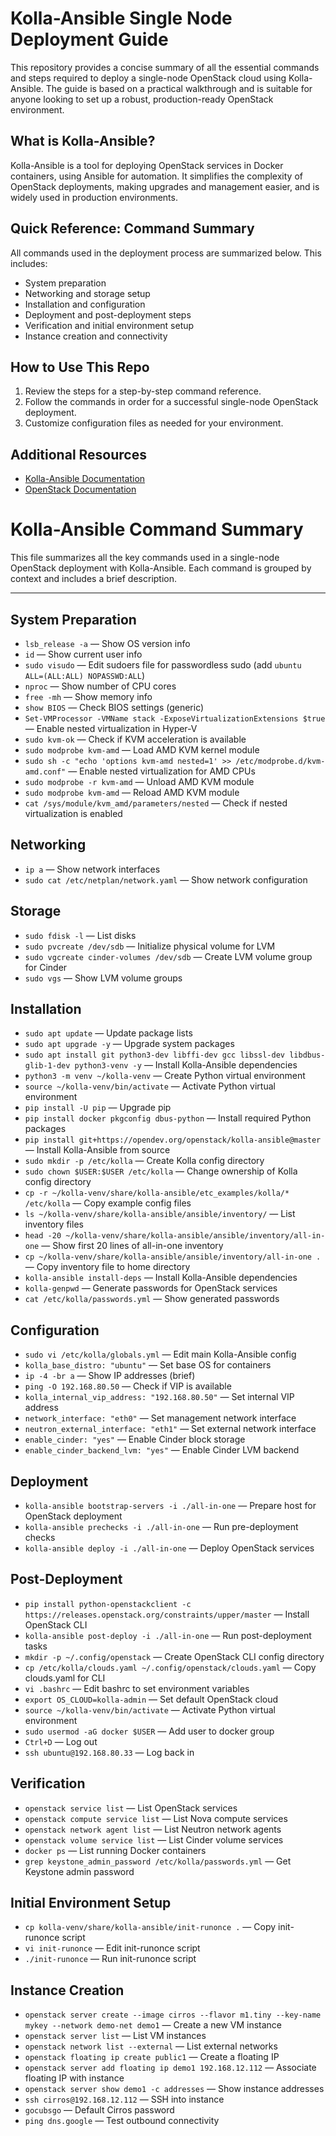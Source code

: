 # Kolla-Ansible Single Node Deployment Guide

This repository provides a concise summary of all the essential commands and steps required to deploy a single-node OpenStack cloud using Kolla-Ansible. The guide is based on a practical walkthrough and is suitable for anyone looking to set up a robust, production-ready OpenStack environment.

## What is Kolla-Ansible?
Kolla-Ansible is a tool for deploying OpenStack services in Docker containers, using Ansible for automation. It simplifies the complexity of OpenStack deployments, making upgrades and management easier, and is widely used in production environments.

## Quick Reference: Command Summary
All commands used in the deployment process are summarized below. This includes:
- System preparation
- Networking and storage setup
- Installation and configuration
- Deployment and post-deployment steps
- Verification and initial environment setup
- Instance creation and connectivity

## How to Use This Repo
1. Review the steps for a step-by-step command reference.
2. Follow the commands in order for a successful single-node OpenStack deployment.
3. Customize configuration files as needed for your environment.

## Additional Resources
- [Kolla-Ansible Documentation](https://docs.openstack.org/kolla-ansible/latest/)
- [OpenStack Documentation](https://docs.openstack.org/)

# Kolla-Ansible Command Summary

This file summarizes all the key commands used in a single-node OpenStack deployment with Kolla-Ansible. Each command is grouped by context and includes a brief description.

---

## System Preparation
- `lsb_release -a` — Show OS version info
- `id` — Show current user info
- `sudo visudo` — Edit sudoers file for passwordless sudo (add `ubuntu   ALL=(ALL:ALL) NOPASSWD:ALL`)
- `nproc` — Show number of CPU cores
- `free -mh` — Show memory info
- `show BIOS` — Check BIOS settings (generic)
- `Set-VMProcessor -VMName stack -ExposeVirtualizationExtensions $true` — Enable nested virtualization in Hyper-V
- `sudo kvm-ok` — Check if KVM acceleration is available
- `sudo modprobe kvm-amd` — Load AMD KVM kernel module
- `sudo sh -c "echo 'options kvm-amd nested=1' >> /etc/modprobe.d/kvm-amd.conf"` — Enable nested virtualization for AMD CPUs
- `sudo modprobe -r kvm-amd` — Unload AMD KVM module
- `sudo modprobe kvm-amd` — Reload AMD KVM module
- `cat /sys/module/kvm_amd/parameters/nested` — Check if nested virtualization is enabled

## Networking
- `ip a` — Show network interfaces
- `sudo cat /etc/netplan/network.yaml` — Show network configuration

## Storage
- `sudo fdisk -l` — List disks
- `sudo pvcreate /dev/sdb` — Initialize physical volume for LVM
- `sudo vgcreate cinder-volumes /dev/sdb` — Create LVM volume group for Cinder
- `sudo vgs` — Show LVM volume groups

## Installation
- `sudo apt update` — Update package lists
- `sudo apt upgrade -y` — Upgrade system packages
- `sudo apt install git python3-dev libffi-dev gcc libssl-dev libdbus-glib-1-dev python3-venv -y` — Install Kolla-Ansible dependencies
- `python3 -m venv ~/kolla-venv` — Create Python virtual environment
- `source ~/kolla-venv/bin/activate` — Activate Python virtual environment
- `pip install -U pip` — Upgrade pip
- `pip install docker pkgconfig dbus-python` — Install required Python packages
- `pip install git+https://opendev.org/openstack/kolla-ansible@master` — Install Kolla-Ansible from source
- `sudo mkdir -p /etc/kolla` — Create Kolla config directory
- `sudo chown $USER:$USER /etc/kolla` — Change ownership of Kolla config directory
- `cp -r ~/kolla-venv/share/kolla-ansible/etc_examples/kolla/* /etc/kolla` — Copy example config files
- `ls ~/kolla-venv/share/kolla-ansible/ansible/inventory/` — List inventory files
- `head -20 ~/kolla-venv/share/kolla-ansible/ansible/inventory/all-in-one` — Show first 20 lines of all-in-one inventory
- `cp ~/kolla-venv/share/kolla-ansible/ansible/inventory/all-in-one .` — Copy inventory file to home directory
- `kolla-ansible install-deps` — Install Kolla-Ansible dependencies
- `kolla-genpwd` — Generate passwords for OpenStack services
- `cat /etc/kolla/passwords.yml` — Show generated passwords

## Configuration
- `sudo vi /etc/kolla/globals.yml` — Edit main Kolla-Ansible config
- `kolla_base_distro: "ubuntu"` — Set base OS for containers
- `ip -4 -br a` — Show IP addresses (brief)
- `ping -O 192.168.80.50` — Check if VIP is available
- `kolla_internal_vip_address: "192.168.80.50"` — Set internal VIP address
- `network_interface: "eth0"` — Set management network interface
- `neutron_external_interface: "eth1"` — Set external network interface
- `enable_cinder: "yes"` — Enable Cinder block storage
- `enable_cinder_backend_lvm: "yes"` — Enable Cinder LVM backend

## Deployment
- `kolla-ansible bootstrap-servers -i ./all-in-one` — Prepare host for OpenStack deployment
- `kolla-ansible prechecks -i ./all-in-one` — Run pre-deployment checks
- `kolla-ansible deploy -i ./all-in-one` — Deploy OpenStack services

## Post-Deployment
- `pip install python-openstackclient -c https://releases.openstack.org/constraints/upper/master` — Install OpenStack CLI
- `kolla-ansible post-deploy -i ./all-in-one` — Run post-deployment tasks
- `mkdir -p ~/.config/openstack` — Create OpenStack CLI config directory
- `cp /etc/kolla/clouds.yaml ~/.config/openstack/clouds.yaml` — Copy clouds.yaml for CLI
- `vi .bashrc` — Edit bashrc to set environment variables
- `export OS_CLOUD=kolla-admin` — Set default OpenStack cloud
- `source ~/kolla-venv/bin/activate` — Activate Python virtual environment
- `sudo usermod -aG docker $USER` — Add user to docker group
- `Ctrl+D` — Log out
- `ssh ubuntu@192.168.80.33` — Log back in

## Verification
- `openstack service list` — List OpenStack services
- `openstack compute service list` — List Nova compute services
- `openstack network agent list` — List Neutron network agents
- `openstack volume service list` — List Cinder volume services
- `docker ps` — List running Docker containers
- `grep keystone_admin_password /etc/kolla/passwords.yml` — Get Keystone admin password

## Initial Environment Setup
- `cp kolla-venv/share/kolla-ansible/init-runonce .` — Copy init-runonce script
- `vi init-runonce` — Edit init-runonce script
- `./init-runonce` — Run init-runonce script

## Instance Creation
- `openstack server create --image cirros --flavor m1.tiny --key-name mykey --network demo-net demo1` — Create a new VM instance
- `openstack server list` — List VM instances
- `openstack network list --external` — List external networks
- `openstack floating ip create public1` — Create a floating IP
- `openstack server add floating ip demo1 192.168.12.112` — Associate floating IP with instance
- `openstack server show demo1 -c addresses` — Show instance addresses
- `ssh cirros@192.168.12.112` — SSH into instance
- `gocubsgo` — Default Cirros password
- `ping dns.google` — Test outbound connectivity

